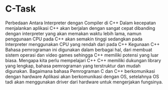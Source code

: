 # C-Task
Perbedaan Antara Interpreter dengan Compiler di C++
    Dalam kecepatan menjalankan aplikasi C++ akan berjalan dengan sangat cepat dibanding dengan interpreter yang akan memakan waktu lebih lama, namun penggunaan CPU pada C++ akan semakin tinggi sedangkan pada Interpreter menggunakan CPU yang rendah dari pada C++
Kegunaan C++
    Bahasa pemrograman ini digunakan dalam berbagai hal, dari membuat sistem operasi dan video games sehingga C++ memiliki potensi yang luar biasa.
Mengapa kita perlu mempelajari C++
    C++ memiliki dukungan library yang lengkap, bahasa pemrograman yang terstruktur dan mudah digunakan. 
Bagaimana bahasa Pemrograman C dan C++ berkomunikasi dengan hardware
    Aplikasi akan berkomunikasi dengan OS, setelahnya OS tadi akan menggunakan driver dari hardware untuk mengerjakan fungsinya.

